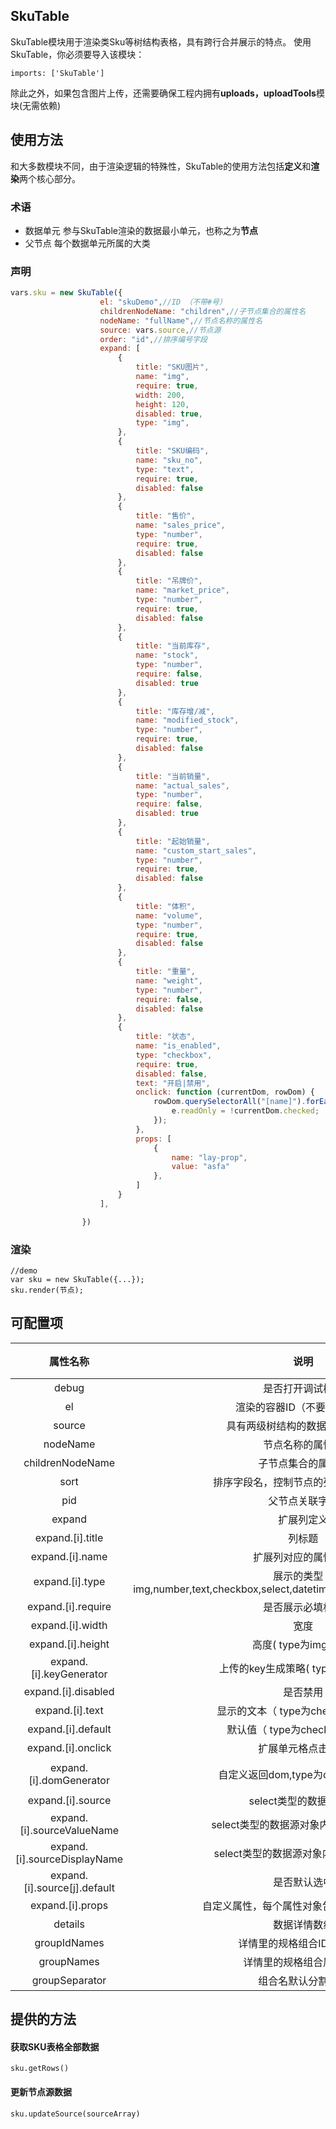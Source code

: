 ## SkuTable
SkuTable模块用于渲染类Sku等树结构表格，具有跨行合并展示的特点。
使用SkuTable，你必须要导入该模块：

`imports: ['SkuTable']`

除此之外，如果包含图片上传，还需要确保工程内拥有**uploads，uploadTools**模块(无需依赖)

## 使用方法
和大多数模块不同，由于渲染逻辑的特殊性，SkuTable的使用方法包括**定义**和**渲染**两个核心部分。


### 术语
- 数据单元 参与SkuTable渲染的数据最小单元，也称之为**节点**
- 父节点 每个数据单元所属的大类

### 声明

```javascript
vars.sku = new SkuTable({
                    el: "skuDemo",//ID （不带#号）
                    childrenNodeName: "children",//子节点集合的属性名
                    nodeName: "fullName",//节点名称的属性名
                    source: vars.source,//节点源
                    order: "id",//排序编号字段
                    expand: [
                        {
                            title: "SKU图片",
                            name: "img",
                            require: true,
                            width: 200,
                            height: 120,
                            disabled: true,
                            type: "img",
                        },
                        {
                            title: "SKU编码",
                            name: "sku_no",
                            type: "text",
                            require: true,
                            disabled: false
                        },
                        {
                            title: "售价",
                            name: "sales_price",
                            type: "number",
                            require: true,
                            disabled: false
                        },
                        {
                            title: "吊牌价",
                            name: "market_price",
                            type: "number",
                            require: true,
                            disabled: false
                        },
                        {
                            title: "当前库存",
                            name: "stock",
                            type: "number",
                            require: false,
                            disabled: true
                        },
                        {
                            title: "库存增/减",
                            name: "modified_stock",
                            type: "number",
                            require: true,
                            disabled: false
                        },
                        {
                            title: "当前销量",
                            name: "actual_sales",
                            type: "number",
                            require: false,
                            disabled: true
                        },
                        {
                            title: "起始销量",
                            name: "custom_start_sales",
                            type: "number",
                            require: true,
                            disabled: false
                        },
                        {
                            title: "体积",
                            name: "volume",
                            type: "number",
                            require: true,
                            disabled: false
                        },
                        {
                            title: "重量",
                            name: "weight",
                            type: "number",
                            require: false,
                            disabled: false
                        },
                        {
                            title: "状态",
                            name: "is_enabled",
                            type: "checkbox",
                            require: true,
                            disabled: false,
                            text: "开启|禁用",
                            onclick: function (currentDom, rowDom) {
                                rowDom.querySelectorAll("[name]").forEach(e => {
                                    e.readOnly = !currentDom.checked;
                                });
                            },
                            props: [
                                {
                                    name: "lay-prop",
                                    value: "asfa"
                                },
                            ]
                        }
                    ],

                })
```

### 渲染

```
//demo
var sku = new SkuTable({...});
sku.render(节点);
```

## 可配置项

| 属性名称  | 说明  | 类型  | 是否必须 |默认值  | 示例 |
| :------------: | :------------: | :------------: | :------------: | :------------: | :------: |
| debug  | 是否打开调试模式  | bool  | false  |   |   |
| el  | 渲染的容器ID（不要写“#”号）| string  | √  | treeTable | |
| source  | 具有两级树结构的数据单元/节点源  | array  | √  | []  |   |
| nodeName  | 节点名称的属性名  | string  |   | specName  |   |
| childrenNodeName  | 子节点集合的属性名  | string  |   | specList  |   |
| sort  | 排序字段名，控制节点的列展示先后顺序  | string  |   | sort  |   |
| pid  | 父节点关联字段  | string  |   | pid  |   |
| expand  | 扩展列定义  | array  |   | []  |   |
| expand.[i].title  | 列标题  | string  | √  |   |   |
| expand.[i].name  | 扩展列对应的属性名称  | string  |   |   |   |
| expand.[i].type  | 展示的类型：img,number,text,checkbox,select,datetime,year,month,date,time,custom  | string  |   | text  |   |
| expand.[i].require  | 是否展示必填标识  | bool  |   | false  |   |
| expand.[i].width  | 宽度  | bool  |   | 80  |   |
| expand.[i].height  | 高度( type为img有效 )  | int  |   | 50  |   |
| expand.[i].keyGenerator  | 上传的key生成策略( type为img有效 )  | function(fileName):string  |   |   |   |
| expand.[i].disabled  | 是否禁用  | bool  |   | false  |   |
| expand.[i].text  | 显示的文本（ type为checkbox有效 ）  | string  |   | ON\OFF  |   |
| expand.[i].default  | 默认值（ type为checkbox有效 ）  | bool  |   | false  |   |
| expand.[i].onclick  | 扩展单元格点击事件  | function(?)  |   |   |   |
| expand.[i].domGenerator  | 自定义返回dom,type为custom时有效  | function(定义,数据详情,行对象,历史行对象,td,tr)  |   |   |   |
| expand.[i].source  | select类型的数据源对象  | array  |   | []  |   |
| expand.[i].sourceValueName  | select类型的数据源对象内value属性名称  | string  |   | id  |   |
| expand.[i].sourceDisplayName  | select类型的数据源对象内展示属性名称  | string  |   | name  |   |
| expand.[i].source[j].default  | 是否默认选中  | bool  |   | false  |   |
| expand.[i].props  | 自定义属性，每个属性对象包含name和value  | array  |   |   |   |
| details  | 数据详情数组  | array  |   | []  |   |
| groupIdNames  | 详情里的规格组合ID属性名称  | string  |   | specIds  |   |
| groupNames  | 详情里的规格组合属性名称  | string  |   | specNames  |   |
| groupSeparator  | 组合名默认分割字段  | string  |   | ,  |   ||



## 提供的方法

#### 获取SKU表格全部数据
`sku.getRows()`

#### 更新节点源数据
`sku.updateSource(sourceArray)`



